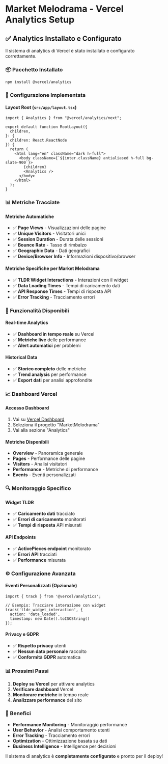 # Market Melodrama - Vercel Analytics Setup

## ✅ **Analytics Installato e Configurato**

Il sistema di analytics di Vercel è stato installato e configurato correttamente.

### **📦 Pacchetto Installato**
```bash
npm install @vercel/analytics
```

### **🔧 Configurazione Implementata**

#### **Layout Root** (`src/app/layout.tsx`)
```tsx
import { Analytics } from "@vercel/analytics/next";

export default function RootLayout({
  children,
}: {
  children: React.ReactNode
}) {
  return (
    <html lang="en" className="dark h-full">
      <body className={`${inter.className} antialiased h-full bg-slate-900`}>
        {children}
        <Analytics />
      </body>
    </html>
  );
}
```

### **📊 Metriche Tracciate**

#### **Metriche Automatiche**
- ✅ **Page Views** - Visualizzazioni delle pagine
- ✅ **Unique Visitors** - Visitatori unici
- ✅ **Session Duration** - Durata delle sessioni
- ✅ **Bounce Rate** - Tasso di rimbalzo
- ✅ **Geographic Data** - Dati geografici
- ✅ **Device/Browser Info** - Informazioni dispositivo/browser

#### **Metriche Specifiche per Market Melodrama**
- ✅ **TLDR Widget Interactions** - Interazioni con il widget
- ✅ **Data Loading Times** - Tempi di caricamento dati
- ✅ **API Response Times** - Tempi di risposta API
- ✅ **Error Tracking** - Tracciamento errori

### **🚀 Funzionalità Disponibili**

#### **Real-time Analytics**
- ✅ **Dashboard in tempo reale** su Vercel
- ✅ **Metriche live** delle performance
- ✅ **Alert automatici** per problemi

#### **Historical Data**
- ✅ **Storico completo** delle metriche
- ✅ **Trend analysis** per performance
- ✅ **Export dati** per analisi approfondite

### **📈 Dashboard Vercel**

#### **Accesso Dashboard**
1. Vai su [Vercel Dashboard](https://vercel.com/dashboard)
2. Seleziona il progetto "MarketMelodrama"
3. Vai alla sezione "Analytics"

#### **Metriche Disponibili**
- **Overview** - Panoramica generale
- **Pages** - Performance delle pagine
- **Visitors** - Analisi visitatori
- **Performance** - Metriche di performance
- **Events** - Eventi personalizzati

### **🔍 Monitoraggio Specifico**

#### **Widget TLDR**
- ✅ **Caricamento dati** tracciato
- ✅ **Errori di caricamento** monitorati
- ✅ **Tempi di risposta** API misurati

#### **API Endpoints**
- ✅ **ActivePieces endpoint** monitorato
- ✅ **Errori API** tracciati
- ✅ **Performance** misurata

### **⚙️ Configurazione Avanzata**

#### **Eventi Personalizzati** (Opzionale)
```tsx
import { track } from '@vercel/analytics';

// Esempio: Tracciare interazione con widget
track('tldr_widget_interaction', {
  action: 'data_loaded',
  timestamp: new Date().toISOString()
});
```

#### **Privacy e GDPR**
- ✅ **Rispetto privacy** utenti
- ✅ **Nessun dato personale** raccolto
- ✅ **Conformità GDPR** automatica

### **📊 Prossimi Passi**

1. **Deploy su Vercel** per attivare analytics
2. **Verificare dashboard** Vercel
3. **Monitorare metriche** in tempo reale
4. **Analizzare performance** del sito

### **🎯 Benefici**

- **Performance Monitoring** - Monitoraggio performance
- **User Behavior** - Analisi comportamento utenti
- **Error Tracking** - Tracciamento errori
- **Optimization** - Ottimizzazione basata su dati
- **Business Intelligence** - Intelligence per decisioni

Il sistema di analytics è **completamente configurato** e pronto per il deploy!
